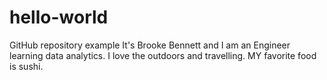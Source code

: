 # hello-world
GitHub repository example
It's Brooke Bennett and I am an Engineer learning data analytics.
I love the outdoors and travelling. 
MY favorite food is sushi. 
